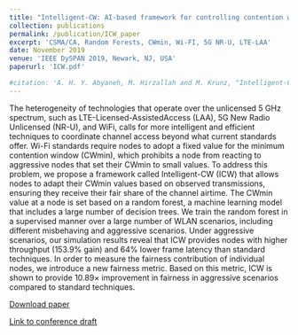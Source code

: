 ```yaml
---
title: "Intelligent-CW: AI-based framework for controlling contention window in WLANs"
collection: publications
permalink: /publication/ICW_paper
excerpt: 'CSMA/CA, Random Forests, CWmin, Wi-FI, 5G NR-U, LTE-LAA'
date: November 2019
venue: 'IEEE DySPAN 2019, Newark, NJ, USA'
paperurl: 'ICW.pdf'

#citation: 'A. H. Y. Abyaneh, M. Hirzallah and M. Krunz, "Intelligent-CW: AI-based Framework for Controlling Contention Window in WLANs," 2019 IEEE International Symposium on Dynamic Spectrum Access Networks (DySPAN), 2019, pp. 1-10, doi: 10.1109/DySPAN.2019.8935851.'
---
```

The heterogeneity of technologies that operate over the unlicensed 5 GHz spectrum, such as LTE-Licensed-AssistedAccess (LAA), 5G New Radio Unlicensed (NR-U), and WiFi, calls for more intelligent and efficient techniques to coordinate channel access beyond what current standards offer. Wi-Fi standards require nodes to adopt a fixed value for the minimum contention window (CWmin), which prohibits a node from reacting to aggressive nodes that set their CWmin to small values. To address this problem, we propose a framework called Intelligent-CW (ICW) that allows nodes to adapt their CWmin values based on observed transmissions, ensuring they receive their fair share of the channel airtime. The CWmin value at a node is set based on a random forest, a machine learning model that includes a large number of decision trees. We train the random forest in a supervised manner over a large number of WLAN scenarios, including different misbehaving and aggressive scenarios. Under aggressive scenarios, our simulation results reveal that ICW provides nodes with higher throughput (153.9% gain) and 64% lower frame latency than standard techniques. In order to measure the fairness contribution of individual nodes, we introduce a new fairness metric. Based on this metric, ICW is shown to provide 10.89× improvement in fairness in aggressive scenarios compared to standard techniques.


[Download paper](https://amirhya.github.io/amir.github.io//publications/ICW.pdf)

[Link to conference draft](https://ieeexplore.ieee.org/abstract/document/8935851)
